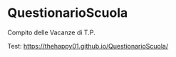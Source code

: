 # QuestionarioScuola
Compito delle Vacanze di T.P.

Test: https://thehappy01.github.io/QuestionarioScuola/
